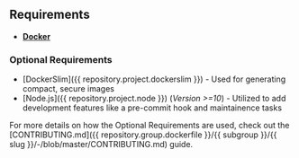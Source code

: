 ## Requirements

* **[Docker](https://gitlab.com/megabyte-labs/ansible-roles/docker)**

### Optional Requirements

* [DockerSlim]({{ repository.project.dockerslim }}) - Used for generating compact, secure images
* [Node.js]({{ repository.project.node }}) (*Version >=10*) - Utilized to add development features like a pre-commit hook and maintainence tasks

For more details on how the Optional Requirements are used, check out the [CONTRIBUTING.md]({{ repository.group.dockerfile }}/{{ subgroup }}/{{ slug }}/-/blob/master/CONTRIBUTING.md) guide.
